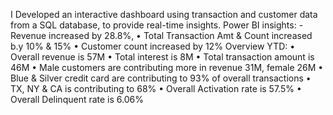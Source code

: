 I Developed an interactive dashboard using transaction and customer data from a SQL database, to provide real-time insights.
Power BI insights:
 -Revenue increased by 28.8%,
• Total Transaction Amt & Count increased b.y 10% & 15%
• Customer count increased by 12%
Overview YTD:
• Overall revenue is 57M
• Total interest is 8M
• Total transaction amount is 46M
• Male customers are contributing more in revenue 31M, female 26M
• Blue & Silver credit card are contributing to 93% of overall
transactions
• TX, NY & CA is contributing to 68%
• Overall Activation rate is 57.5%
• Overall Delinquent rate is 6.06%
